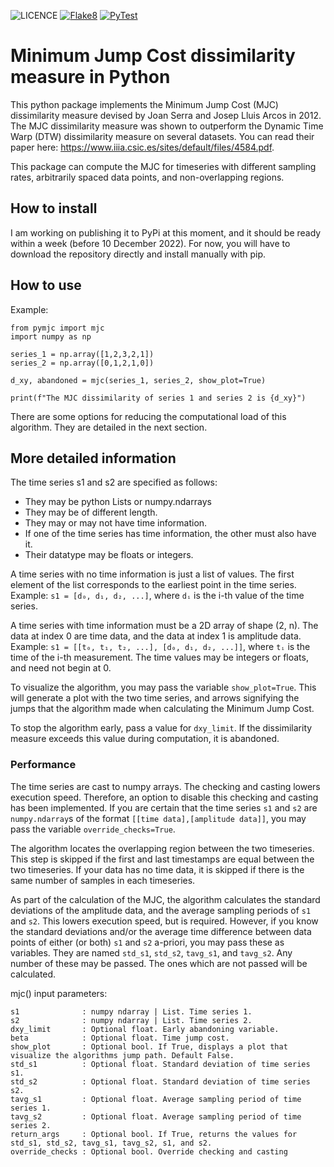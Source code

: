 ![LICENCE](https://img.shields.io/github/license/nup002/pymjc)
[![Flake8](https://github.com/nup002/pymjc/actions/workflows/flake8.yml/badge.svg)](https://github.com/nup002/mjc/actions/workflows/flake8.yml)
[![PyTest](https://github.com/nup002/pymjc/actions/workflows/PyTest.yml/badge.svg)](https://github.com/nup002/mjc/actions/workflows/PyTest.yml)
# Minimum Jump Cost dissimilarity measure in Python

This python package implements the Minimum Jump Cost (MJC) dissimilarity measure devised by Joan Serra and Josep Lluis 
Arcos in 2012. The MJC dissimilarity measure was shown to outperform the Dynamic Time Warp (DTW) dissimilarity measure 
on several datasets. You can read their paper here: 
https://www.iiia.csic.es/sites/default/files/4584.pdf.

This package can compute the MJC for timeseries with different sampling rates, arbitrarily spaced data points, and 
non-overlapping regions.

## How to install
I am working on publishing it to PyPi at this moment, and it should be ready within a week (before 10 December 2022). 
For now, you will have to download the repository directly and install manually with pip.


## How to use
Example: 
```
from pymjc import mjc
import numpy as np

series_1 = np.array([1,2,3,2,1])
series_2 = np.array([0,1,2,1,0])

d_xy, abandoned = mjc(series_1, series_2, show_plot=True)

print(f"The MJC dissimilarity of series 1 and series 2 is {d_xy}")
```
There are some options for reducing the computational load of this algorithm. They are detailed in the next section.

## More detailed information
The time series s1 and s2 are specified as follows:
- They may be python Lists or numpy.ndarrays
- They may be of different length.
- They may or may not have time information.
- If one of the time series has time information, the other must also have it.
- Their datatype may be floats or integers.

A time series with no time information is just a list of values. The first element of the list corresponds to
the earliest point in the time series.<br>
Example: `s1 = [d₀, d₁, d₂, ...]`, where `dᵢ` is the i-th value of the time series.

A time series with time information must be a 2D array of shape (2, n). The data at index 0 are time
data, and the data at index 1 is amplitude data.<br>
Example: `s1 = [[t₀, t₁, t₂, ...], [d₀, d₁, d₂, ...]]`, where `tᵢ` is the time of the i-th measurement. The time 
values may be integers or floats, and need not begin at 0.

To visualize the algorithm, you may pass the variable `show_plot=True`. This will generate a plot with the two time
series, and arrows signifying the jumps that the algorithm made when calculating the Minimum Jump Cost.

To stop the algorithm early, pass a value for `dxy_limit`. If the dissimilarity measure exceeds this value during 
computation, it is abandoned.


### Performance
The time series are cast to numpy arrays. The checking and casting lowers execution speed. Therefore, an option to
disable this checking and casting has been implemented. If you are certain that the time series `s1` and `s2`
are `numpy.ndarray`s of the format `[[time data],[amplitude data]]`, you may pass the variable `override_checks=True`.

The algorithm locates the overlapping region between the two timeseries. This step is skipped if the first and last
timestamps are equal between the two timeseries. If your data has no time data, it is skipped if there is the same
number of samples in each timeseries.

As part of the calculation of the MJC, the algorithm calculates the standard deviations of the amplitude data, and
the average sampling periods of `s1` and `s2`. This lowers execution speed, but is required.
However, if you know the standard deviations and/or the average time difference between data points of either
(or both) `s1` and `s2` a-priori, you may pass these as variables. They are named `std_s1`, `std_s2`, `tavg_s1`, and
`tavg_s2`. Any number of these may be passed. The ones which are not passed will be calculated.

mjc() input parameters:
```
s1              : numpy ndarray | List. Time series 1.
s2              : numpy ndarray | List. Time series 2.
dxy_limit       : Optional float. Early abandoning variable.
beta            : Optional float. Time jump cost. 
show_plot       : Optional bool. If True, displays a plot that visualize the algorithms jump path. Default False.
std_s1          : Optional float. Standard deviation of time series s1.
std_s2          : Optional float. Standard deviation of time series s2.
tavg_s1         : Optional float. Average sampling period of time series 1.
tavg_s2         : Optional float. Average sampling period of time series 2. 
return_args     : Optional bool. If True, returns the values for std_s1, std_s2, tavg_s1, tavg_s2, s1, and s2.
override_checks : Optional bool. Override checking and casting
```
